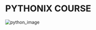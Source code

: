 # PYTHONIX COURSE

![python_image](https://wallpaperplay.com/walls/full/5/e/b/77588.jpg#.XpO2xwK4IKk.link)


